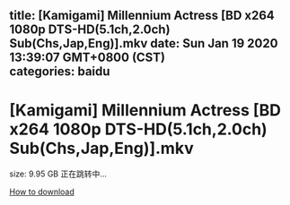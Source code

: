 
title: [Kamigami] Millennium Actress [BD x264 1080p DTS-HD(5.1ch,2.0ch) Sub(Chs,Jap,Eng)].mkv
date: Sun Jan 19 2020 13:39:07 GMT+0800 (CST)    
categories: baidu
---

# [Kamigami] Millennium Actress [BD x264 1080p DTS-HD(5.1ch,2.0ch) Sub(Chs,Jap,Eng)].mkv
size: 9.95 GB
 正在跳转中...
 

[How to download](https://bpcam.bemobtrk.com/go/2ceec3aa-1ca2-46d6-b9ff-aaa5c184517c?jno=2813)